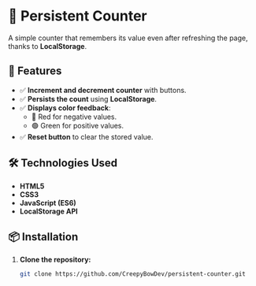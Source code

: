 # 🧮 Persistent Counter

A simple counter that remembers its value even after refreshing the page, thanks to **LocalStorage**.

## 🌟 Features
- ✅ **Increment and decrement counter** with buttons.
- ✅ **Persists the count** using **LocalStorage**.
- ✅ **Displays color feedback**:  
  - 🔴 Red for negative values.  
  - 🟢 Green for positive values.  
- ✅ **Reset button** to clear the stored value.

## 🛠️ Technologies Used
- **HTML5**
- **CSS3**
- **JavaScript (ES6)**
- **LocalStorage API**

## 📦 Installation
1. **Clone the repository:**
   ```bash
   git clone https://github.com/CreepyBowDev/persistent-counter.git
